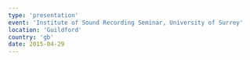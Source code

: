 ```yaml
---
type: 'presentation'
event: 'Institute of Sound Recording Seminar, University of Surrey'
location: 'Guildford'
country: 'gb'
date: 2015-04-29
---
```

